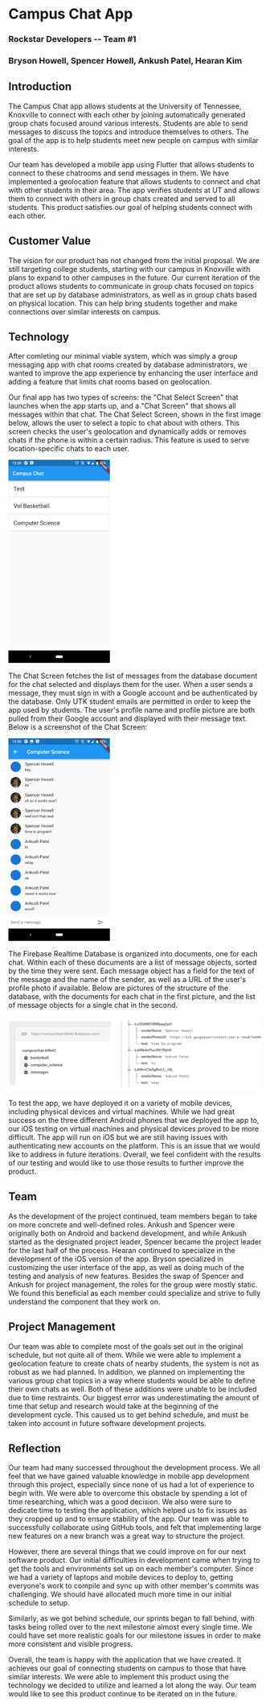 # Campus Chat App

### Rockstar Developers -- Team #1

### Bryson Howell, Spencer Howell, Ankush Patel, Hearan Kim

## Introduction
The Campus Chat app allows students at the University of Tennessee, Knoxville to connect with each other by joining automatically generated group chats focused around various interests. Students are able to send messages to discuss the topics and introduce themselves to others. The goal of the app is to help students meet new people on campus with similar interests.

Our team has developed a mobile app using Flutter that allows students to connect to these chatrooms and send messages in them. We have implemented a geolocation feature that allows students to connect and chat with other students in their area. The app verifies students at UT and allows them to connect with others in group chats created and served to all students. This product satisfies our goal of helping students connect with each other.

## Customer Value
The vision for our product has not changed from the initial proposal. We are still targeting college students, starting with our campus in Knoxville with plans to expand to other campuses in the future. Our current iteration of the product allows students to communicate in group chats focused on topics that are set up by database administrators, as well as in group chats based on physical location. This can help bring students together and make connections over similar interests on campus.

## Technology
After comleting our minimal viable system, which was simply a group messaging app with chat rooms created by database administrators, we wanted to improve the app experience by enhancing the user interface and adding a feature that limits chat rooms based on geolocation.

Our final app has two types of screens: the "Chat Select Screen" that launches when the app starts up, and a "Chat Screen" that shows all messages within that chat. The Chat Select Screen, shown in the first image below, allows the user to select a topic to chat about with others. This screen checks the user's geolocation and dynamically adds or removes chats if the phone is within a certain radius. This feature is used to serve location-specific chats to each user.

<img src="https://github.com/CS340-19/CampusGroupChat/blob/master/Screenshot_20190423-122018.png" width="40%">

The Chat Screen fetches the list of messages from the database document for the chat selected and displays them for the user. When a user sends a message, they must sign in with a Google account and be authenticated by the database. Only UTK student emails are permitted in order to keep the app used by students. The user's profile name and profile picture are both pulled from their Google account and displayed with their message text. Below is a screenshot of the Chat Screen:

<img src="https://github.com/CS340-19/CampusGroupChat/blob/master/Screenshot_20190423-122033.png" width="40%">

The Firebase Realtime Database is organized into documents, one for each chat. Within each of these documents are a list of message objects, sorted by the time they were sent. Each message object has a field for the text of the message and the name of the sender, as well as a URL of the user's profile photo if available. Below are pictures of the structure of the database, with the documents for each chat in the first picture, and the list of message objects for a single chat in the second.

<img src="https://github.com/CS340-19/CampusGroupChat/blob/master/BackendScreenshot.png">

To test the app, we have deployed it on a variety of mobile devices, including physical devices and virtual machines. While we had great success on the three different Android phones that we deployed the app to, our iOS testing on virtual machines and physical devices proved to be more difficult. The app will run on iOS but we are still having issues with authenticating new accounts on the platform. This is an issue that we would like to address in future iterations. Overall, we feel confident with the results of our testing and would like to use those results to further improve the product.

## Team
As the development of the project continued, team members began to take on more concrete and well-defined roles. Ankush and Spencer were originally both on Android and backend development, and while Ankush started as the designated project leader, Spencer became the project leader for the last half of the process. Hearan continued to specialize in the development of the iOS version of the app. Bryson specialized in customizing the user interface of the app, as well as doing much of the testing and analysis of new features. Besides the swap of Spencer and Ankush for project management, the roles for the group were mostly static. We found this beneficial as each member could specialize and strive to fully understand the component that they work on. 

## Project Management
Our team was able to complete most of the goals set out in the original schedule, but not quite all of them. While we were able to implement a geolocation feature to create chats of nearby students, the system is not as robust as we had planned. In addition, we planned on implementing the various group chat topics in a way where students would be able to define their own chats as well. Both of these additions were unable to be included due to time restraints. Our biggest error was underestimating the amount of time that setup and research would take at the beginning of the development cycle. This caused us to get behind schedule, and must be taken into account in future software development projects.

## Reflection
Our team had many successed throughout the development process. We all feel that we have gained valuable knowledge in mobile app development through this project, especially since none of us had a lot of experience to begin with. We were able to overcome this obstacle by spending a lot of time researching, which was a good decision. We also were sure to dedicate time to testing the application, which helped us to fix issues as they cropped up and to ensure stability of the app. Our team was able to successfully collaborate using GitHub tools, and felt that implementing large new features on a new branch was a great way to structure the project.

However, there are several things that we could improve on for our next software product. Our initial difficulties in development came when trying to get the tools and environments set up on each member's computer. Since we had a variety of laptops and mobile devices to deploy to, getting everyone's work to compile and sync up with other member's commits was challenging. We should have allocated much more time in our initial schedule to setup.

Similarly, as we got behind schedule, our sprints began to fall behind, with tasks being rolled over to the next milestone almost every single time. We could have set more realistic goals for our milestone issues in order to make more consistent and visible progress.

Overall, the team is happy with the application that we have created. It achieves our goal of connecting students on campus to those that have similar interests. We were able to implement this product using the technology we decided to utilize and learned a lot along the way. Our team would like to see this product continue to be iterated on in the future.
